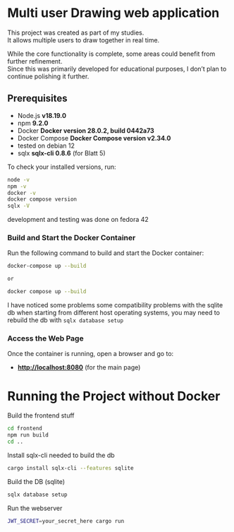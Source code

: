 # Multi user Drawing web application

This project was created as part of my studies.  
It allows multiple users to draw together in real time.  

While the core functionality is complete, some areas could benefit from further refinement.  
Since this was primarily developed for educational purposes, I don’t plan to continue polishing it further.



## **Prerequisites**
- Node.js **v18.19.0**
- npm **9.2.0**
- Docker **Docker version 28.0.2, build 0442a73**
- Docker Compose **Docker Compose version v2.34.0**
- tested on debian 12 
- sqlx **sqlx-cli 0.8.6** (for Blatt 5)


To check your installed versions, run:  

```sh
node -v
npm -v
docker -v
docker compose version 
sqlx -V
```

development and testing was done on fedora 42

### **Build and Start the Docker Container**
Run the following command to build and start the Docker container:

```sh
docker-compose up --build

or

docker compose up --build
```

I have noticed some problems some compatibility problems with the sqlite db when starting from different host operating systems, you may need to rebuild the db with ` sqlx database setup `

### **Access the Web Page**
Once the container is running, open a browser and go to:

- **[http://localhost:8080](http://localhost:8080)** (for the main page)


# **Running the Project without Docker**

Build the frontend stuff
```sh 
cd frontend
npm run build
cd ..
```

Install sqlx-cli needed to build the db
```sh
cargo install sqlx-cli --features sqlite
```

Build the DB (sqlite)
```sh
sqlx database setup 
```

Run the webserver
```sh
JWT_SECRET=your_secret_here cargo run
```

